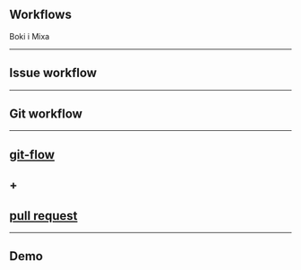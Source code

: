 ## Workflows

Boki i Mixa

---

## Issue workflow

---

## Git workflow

---

## [git-flow](https://danielkummer.github.io/git-flow-cheatsheet/)

## +

## [pull request](https://www.atlassian.com/git/tutorials/making-a-pull-request/)

---

## Demo